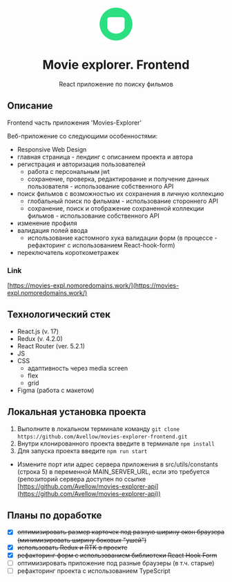 <p align="center">
  <img src="src/images/header/logo.svg" alt="logo" align="center">  
</p>
<h1 align="center"> Movie explorer. Frontend </h1>

<p align="center" >React приложение по поиску фильмов</p>




## Описание
Frontend часть приложения 'Movies-Explorer'

Веб-приложение со следующими особенностями:
 - Responsive Web Design
 - главная страница - лендинг с описанием проекта и автора
 - регистрация и авторизация пользователей
    - работа с персональным jwt
    - сохранение, проверка, редактирование и получение данных пользователя - использование собственного API
 - поиск фильмов c возможностью их сохранения в личную коллекцию
    - глобальный поиск по фильмам - использование стороннего API
    - сохранение, поиск и отображение сохраненной коллекции фильмов - использование собственного API  
 - изменение профиля
 - валидация полей ввода
    - использование кастомного хука валидации форм (в процессе - рефакторинг с использованием React-hook-form)
 - переключатель короткометражек

### Link
[https://movies-expl.nomoredomains.work/](https://movies-expl.nomoredomains.work/)

## Технологический стек

* React.js (v. 17)
* Redux (v. 4.2.0)
* React Router (ver. 5.2.1)
* JS
* CSS
  * адаптивность через media screen
  * flex
  * grid
* Figma (работа с макетом)

## Локальная установка проекта
1) Выполните в локальном терминале команду `git clone https://github.com/Avellow/movies-explorer-frontend.git`
2) Внутри клонированного проекта введите в терминале `npm install`
3) Для запуска проекта введите `npm run start`
* Измените порт или адрес сервера приложения в src/utils/constants (строка 5) в переменной MAIN_SERVER_URL, если это требуется
  (репозиторий сервера доступен по ссылке [https://github.com/Avellow/movies-explorer-api](https://github.com/Avellow/movies-explorer-api))

## Планы по доработке
- [X] ~~оптимизировать размер карточек под разную ширину окон браузера (минимизировать ширину боковых "ушей")~~
- [X] ~~использовать Redux и RTK в проекте~~
- [X] ~~рефакторинг форм с использованием библиотеки React Hook Form~~
- [ ] оптимизировать приложение под разные браузеры (в т.ч. старые)
- [ ] рефакторинг проекта с использованием TypeScript
